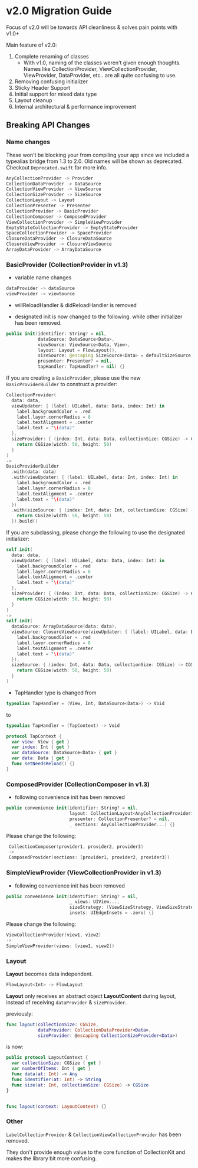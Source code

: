 #  v2.0 Migration Guide

Focus of v2.0 will be towards API cleanliness & solves pain points with v1.0+

Main feature of v2.0:
1. Complete renaming of classes
    * With v1.0, naming of the classes weren't given enough thoughts. Names like CollectionProvider, ViewCollectionProvider, ViewProvider, DataProvider, etc.. are all quite confusing to use.
1. Removing confusing initializer
1. Sticky Header Support
1. Initial support for mixed data type
1. Layout cleanup
1. Internal architectural & performance improvement

## Breaking API Changes

### Name changes

These won't be blocking your from compiling your app since we included a typealias bridge from 1.3 to 2.0. Old names will be shown as deprecated. Checkout `Deprecated.swift` for more info.

```swift
AnyCollectionProvider -> Provider
CollectionDataProvider -> DataSource
CollectionViewProvider -> ViewSource
CollectionSizeProvider -> SizeSource
CollectionLayout -> Layout
CollectionPresenter -> Presenter
CollectionProvider -> BasicProvider
CollectionComposer -> ComposedProvider
ViewCollectionProvider -> SimpleViewProvider
EmptyStateCollectionProvider -> EmptyStateProvider
SpaceCollectionProvider -> SpaceProvider
ClosureDataProvider -> ClosureDataSource
ClosureViewProvider -> ClosureViewSource
ArrayDataProvider -> ArrayDataSource
```

### BasicProvider (CollectionProvider in v1.3)

* variable name changes
```swift
dataProvider -> dataSource
viewProvider -> viewSource
```

* willReloadHandler & didReloadHandler is removed

* designated init is now changed to the following. while other initializer has been removed.
```swift
public init(identifier: String? = nil,
            dataSource: DataSource<Data>,
            viewSource: ViewSource<Data, View>,
            layout: Layout = FlowLayout(),
            sizeSource: @escaping SizeSource<Data> = defaultSizeSource,
            presenter: Presenter? = nil,
            tapHandler: TapHandler? = nil) {}
```

If you are creating a `BasicProvider`, please use the new `BasicProviderBuilder` to construct a provider:

```swift
CollectionProvider(
  data: data,
  viewUpdater: { (label: UILabel, data: Data, index: Int) in
    label.backgroundColor = .red
    label.layer.cornerRadius = 8
    label.textAlignment = .center
    label.text = "\(data)"
  },
  sizeProvider: { (index: Int, data: Data, collectionSize: CGSize) -> CGSize in
    return CGSize(width: 50, height: 50)
  }
)
->
BasicProviderBuilder
  .with(data: data)
  .with(viewUpdater: { (label: UILabel, data: Int, index: Int) in
    label.backgroundColor = .red
    label.layer.cornerRadius = 8
    label.textAlignment = .center
    label.text = "\(data)"
  })
  .with(sizeSource: { (index: Int, data: Int, collectionSize: CGSize) -> CGSize in
    return CGSize(width: 50, height: 50)
  }).build()
```

If you are subclassing, please change the following to use the designated initializer:
```swift
self.init(
  data: data,
  viewUpdater: { (label: UILabel, data: Data, index: Int) in
    label.backgroundColor = .red
    label.layer.cornerRadius = 8
    label.textAlignment = .center
    label.text = "\(data)"
  },
  sizeProvider: { (index: Int, data: Data, collectionSize: CGSize) -> CGSize in
    return CGSize(width: 50, height: 50)
  }
)
->
self.init(
  dataSource: ArrayDataSource(data: data),
  viewSource: ClosureViewSource(viewUpdater: { (label: UILabel, data: Data, index: Int) in
    label.backgroundColor = .red
    label.layer.cornerRadius = 8
    label.textAlignment = .center
    label.text = "\(data)"
  }),
  sizeSource: { (index: Int, data: Data, collectionSize: CGSize) -> CGSize in
    return CGSize(width: 50, height: 50)
  }
)
```

* TapHandler type is changed from
```swift
typealias TapHandler = (View, Int, DataSource<Data>) -> Void
```

to
```swift
typealias TapHandler = (TapContext) -> Void

protocol TapContext {
  var view: View { get }
  var index: Int { get }
  var dataSource: DataSource<Data> { get }
  var data: Data { get }
  func setNeedsReload() {}
}
```

### ComposedProvider (CollectionComposer in v1.3)

* following convenience init has been removed

```swift
public convenience init(identifier: String? = nil,
                        layout: CollectionLayout<AnyCollectionProvider> = FlowLayout(),
                        presenter: CollectionPresenter? = nil,
                        _ sections: AnyCollectionProvider...) {}
```

Please change the following:
```swift
 CollectionComposer(provider1, provider2, provider3)
 ->
 ComposedProvider(sections: [provider1, provider2, provider3])
```


### SimpleViewProvider (ViewCollectionProvider in v1.3)

* following convenience init has been removed

```swift
public convenience init(identifier: String? = nil,
                        _ views: UIView...,
                        sizeStrategy: (ViewSizeStrategy, ViewSizeStrategy) = (.fit, .fit),
                        insets: UIEdgeInsets = .zero) {}
```

Please change the following:
```swift
ViewCollectionProvider(view1, view2)
->
SimpleViewProvider(views: [view1, view2])
```

### Layout

**Layout** becomes data independent.

```swift
FlowLayout<Int> -> FlowLayout
```

**Layout** only receives an abstract object **LayoutContent** during layout, instead of receiving `dataProvider` & `sizeProvider`.

previously:
```swift
func layout(collectionSize: CGSize,
            dataProvider: CollectionDataProvider<Data>,
            sizeProvider: @escaping CollectionSizeProvider<Data>)
```

is now:
```swift
public protocol LayoutContext {
  var collectionSize: CGSize { get }
  var numberOfItems: Int { get }
  func data(at: Int) -> Any
  func identifier(at: Int) -> String
  func size(at: Int, collectionSize: CGSize) -> CGSize
}


func layout(context: LayoutContext) {}
```

### Other

`LabelCollectionProvider` & `CollectionViewCollectionProvider` has been removed.

They don't provide enough value to the core function of CollectionKit and makes the library bit more confusing.

